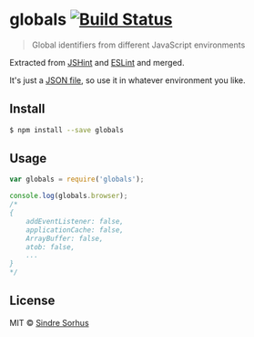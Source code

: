# globals [![Build Status](https://travis-ci.org/sindresorhus/globals.svg?branch=master)](https://travis-ci.org/sindresorhus/globals)

> Global identifiers from different JavaScript environments

Extracted from [JSHint](https://github.com/jshint/jshint/blob/master/src/vars.js) and [ESLint](https://github.com/nzakas/eslint/blob/master/conf/environments.json) and merged.

It's just a [JSON file](globals.json), so use it in whatever environment you like.


## Install

```sh
$ npm install --save globals
```


## Usage

```js
var globals = require('globals');

console.log(globals.browser);
/*
{
	addEventListener: false,
	applicationCache: false,
	ArrayBuffer: false,
	atob: false,
	...
}
*/
```


## License

MIT © [Sindre Sorhus](http://sindresorhus.com)
